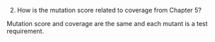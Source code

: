 ﻿


2. How is the mutation score related to coverage from Chapter 5?

Mutation score and coverage are the same and each mutant is a test requirement.
